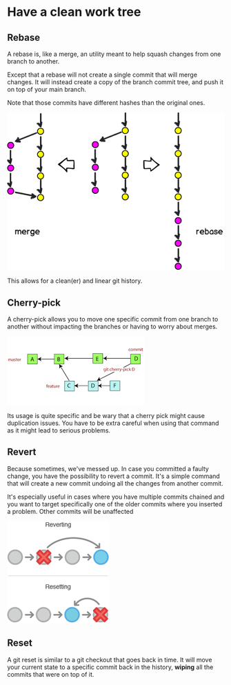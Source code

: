 # Have a clean work tree

## Rebase

A rebase is, like a merge, an utility meant to help squash changes from one branch to another.

Except that a rebase will not create a single commit that will merge changes.
It will instead create a copy of the branch commit tree, and push it on top of your main branch.

Note that those commits have different hashes than the original ones.

![rebase vs merge](../resources/merge-rebase.png)

This allows for a clean(er) and linear git history.


## Cherry-pick

A cherry-pick allows you to move one specific commit from one branch to another without impacting the branches or having to worry about merges.

![rebase vs merge](../resources/cherry-pick.png)


Its usage is quite specific and be wary that a cherry pick might cause duplication issues. You have to be extra careful when using that command as it might lead to serious problems.

## Revert

Because sometimes, we've messed up. In case you committed a faulty change, you have the possibility to revert a commit.
It's a simple command that will create a new commit undoing all the changes from another commit.

It's especially useful in cases where you have multiple commits chained and you want to target specifically one of the older commits where you inserted a problem.
Other commits will be unaffected

![reset and revert](../resources/reset-revert.png)

## Reset

A git reset is similar to a git checkout that goes back in time. It will move your current state to a specific commit back in the history, **wiping** all the commits that were on top of it.
